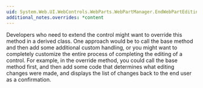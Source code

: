```yaml
---
uid: System.Web.UI.WebControls.WebParts.WebPartManager.EndWebPartEditing
additional_notes.overrides: *content
---
```


<p>Developers who need to extend the <xref href="System.Web.UI.WebControls.WebParts.WebPartManager"></xref> control might want to override this method in a derived class. One approach would be to call the base method and then add some additional custom handling, or you might want to completely customize the entire process of completing the editing of a control. For example, in the override method, you could call the base method first, and then add some code that determines what editing changes were made, and displays the list of changes back to the end user as a confirmation.</p>


